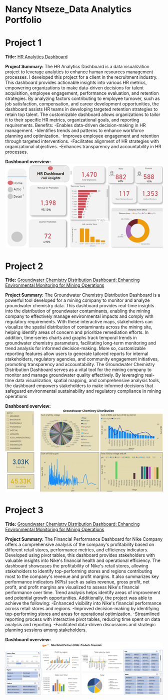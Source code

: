 # Nancy Ntseze_Data Analytics Portfolio
# Project 1
**Title:** [HR Analytics Dashboard](https://github.com/Nancyntseze/Data-Analytics)

**Project Summary:** The HR Analytics Dashboard is a data visualization project to leverage analytics to enhance human resources management processes. I developed this project for a client in the recruitment industry. This dashboard provides actionable insights into various HR metrics, empowering organizations to make data-driven decisions for talent acquisition, employee engagement, performance evaluation, and retention strategies. By analyzing factors contributing to employee turnover, such as job satisfaction, compensation, and career development opportunities, the dashboard assists HR teams in developing targeted retention strategies to retain top talent. The customizable dashboard allows organizations to tailor it to their specific HR metrics, organizational goals, and reporting requirements.
Benefits:
-Enables data-driven decision-making in HR management.
-Identifies trends and patterns to enhance workforce planning and optimization.
-Improves employee engagement and retention through targeted interventions.
-Facilitates alignment of HR strategies with organizational objectives.
-Enhances transparency and accountability in HR processes.

**Dashboard overview:**
![HR_Data](HR_Data.png)

# Project 2
**Title:** [Groundwater Chemistry Distribution Dashboard: Enhancing Environmental Monitoring for Mining Operations](https://github.com/Nancyntseze/Data-Analytics)

**Project Summary:**  The Groundwater Chemistry Distribution Dashboard is a powerful tool developed for a mining company to monitor and analyze groundwater chemistry data. This dashboard provides real-time insights into the distribution of groundwater contaminants, enabling the mining company to effectively manage environmental impacts and comply with regulatory requirements. With these interactive maps, stakeholders can visualize the spatial distribution of contaminants across the mining site, helping identify areas of concern and prioritize remediation efforts. In addition, time-series charts and graphs track temporal trends in groundwater chemistry parameters, facilitating long-term monitoring and trend analysis for informed decision-making. More so, customizable reporting features allow users to generate tailored reports for internal stakeholders, regulatory agencies, and community engagement initiatives, promoting transparency and accountability.
The Groundwater Chemistry Distribution Dashboard serves as a vital tool for the mining company to monitor and manage groundwater quality effectively. By leveraging real-time data visualization, spatial mapping, and comprehensive analysis tools, the dashboard empowers stakeholders to make informed decisions that safeguard environmental sustainability and regulatory compliance in mining operations

**Dashboard overview:**
![Chemistry_Distribution](Chemistry_Distribution.png)

# Project 3
**Title:** [Groundwater Chemistry Distribution Dashboard: Enhancing Environmental Monitoring for Mining Operations](https://github.com/Nancyntseze/Data-Analytics)

**Project Summary:**  The Financial Performance Dashboard for Nike Company offers a comprehensive analysis of the company's profitability based on different retail stores, performance metrics, and efficiency indicators. Developed using pivot tables, this dashboard provides stakeholders with valuable insights into Nike's financial health and operational efficiency. The dashboard showcases the profitability of Nike's retail stores, allowing stakeholders to identify top-performing stores and regions contributing most to the company's revenue and profit margins. It also summarizes key performance indicators (KPIs) such as sales revenue, gross profit, net profit, and profit margins are visualized to assess Nike's financial performance over time. Trend analysis helps identify areas of improvement and potential growth opportunities. Additionally, the project was able to achieve the following:
-Enhanced visibility into Nike's financial performance across retail stores and regions.
-Improved decision-making by identifying top-performing stores and areas for operational optimization.
-Streamlined reporting process with interactive pivot tables, reducing time spent on data analysis and reporting.
-Facilitated data-driven discussions and strategic planning sessions among stakeholders.

**Dashboard overview:**
![Nike_Financial_Report](Nike_Financial_Report.png)



